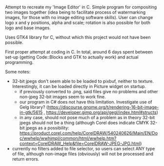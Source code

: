 Attempt to recreate my 'Image Editor' in C. Simple program for compositing two images together (idea being to facilitate process of watermarking images, for those with no image editing software skills). 
User can change logo x and y positions, alpha and scale; rotation is also possible for both logo and base images. 

Uses GTK4 library for C, without which this project would not have been possible.

First proper attempt at coding in C. In total, around 6 days spent between set-up (getting Code::Blocks and GTK to actually work) and actual programming.




Some notes:
- 32-bit jpegs don't seem able to be loaded to pixbuf, neither to texture. Interestingly, it can be loaded directly in Picture widget on startup.
  - if previously converted to .png, said files give no problems and other non-jpeg 32-bit images seem to work fine.
  - our program in C# does not have this limitation. Investigate use of Gelg library? (https://discourse.gnome.org/t/rendering-16-bit-image-in-gtk/5615 , https://developer.gimp.org/api/gegl/index.html#structs)
  - in any case, should not pose much of a problem as in theory 32-bit jpegs should not be a thing (although Corel does indicate CMYK 32-bit jpegs as a possibility: https://product.corel.com/help/CorelDRAW/540240626/Main/EN/Doc/wwhelp/wwhimpl/common/html/wwhelp.htm?context=CorelDRAW_Help&file=CorelDRAW-JPEG-JPG.html) 
- currently no filters added to file selector, so users can select ANY type of file, although non-image files (obviously) will not be processed and return errors.
